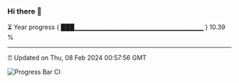 ### Hi there 👋

⏳ Year progress { ███▁▁▁▁▁▁▁▁▁▁▁▁▁▁▁▁▁▁▁▁▁▁▁▁▁▁▁ } 10.39 %

---

⏰ Updated on Thu, 08 Feb 2024 00:57:56 GMT

![Progress Bar CI](https://github.com/liununu/liununu/workflows/Progress%20Bar%20CI/badge.svg)
